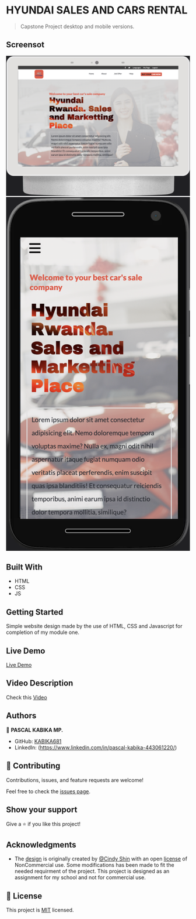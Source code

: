 # HYUNDAI SALES AND CARS RENTAL

> Capstone Project desktop and mobile versions.

## Screensot

![Desktop](desk.png)
![Mobile](mobile.png)

## Built With

- HTML
- CSS
- JS

## Getting Started

Simple website design made by the use of HTML, CSS and Javascript for completion of my module one.

## Live Demo

[Live Demo](https://kabika681.github.io/HyundaiBest/index.html)

## Video Description

Check this [Video](https://www.loom.com/share/b671c641a1ae44beb402cda7233c8609)

## Authors

👤 **PASCAL KABIKA MP.**

- GitHub: [KABIKA681](https://github.com/KABIKA681?tab=overview&from=2021-12-01&to=2021-12-31)
- LinkedIn: (https://www.linkedin.com/in/pascal-kabika-443061220/)

## 🤝 Contributing

Contributions, issues, and feature requests are welcome!

Feel free to check the [issues page](../../issues/).

## Show your support

Give a ⭐️ if you like this project!

## Acknowledgments

- The [design](https://www.behance.net/gallery/29845175/CC-Global-Summit-2015) is originally created by [@Cindy Shin](https://www.behance.net/adagio07) with an open [license](https://creativecommons.org/licenses/by-nc/4.0/) of NonCommercial use. Some modifications has been made to fit the needed requirment of the project. This project is designed as an assignment for my school and not for commercial use.

## 📝 License

This project is [MIT](./LICENSE) licensed.
